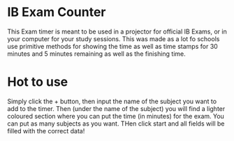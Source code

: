 # IB Exam Counter
This Exam timer is meant to be used in a projector for official IB Exams, or in your computer for your study sessions.
This was made as a lot fo schools use primitive methods for showing the time as well as time stamps for 30 minutes and 5 minutes remaining as well as the finishing time.
# Hot to use
Simply click the + button, then input the name of the subject you want to add to the timer. Then (under the name of the subject) you will find a lighter coloured section where you can put the time (in minutes) for the exam.
You can put as many subjects as you want.
THen click start and all fields will be filled with the correct data!
